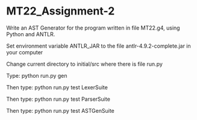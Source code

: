 # MT22_Assignment-2
Write an AST Generator for the program written in file MT22.g4, using Python and ANTLR.

Set environment variable ANTLR_JAR to the file antlr-4.9.2-complete.jar in your computer

Change current directory to initial/src where there is file run.py

Type: python run.py gen 

Then type: python run.py test LexerSuite

Then type: python run.py test ParserSuite

Then type: python run.py test ASTGenSuite